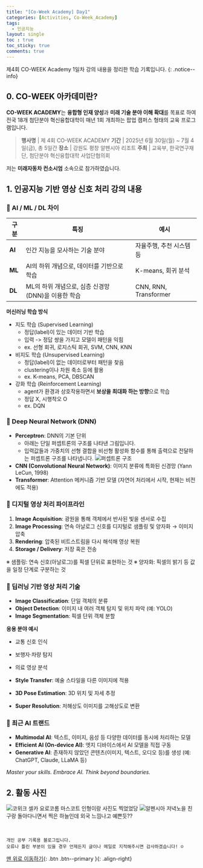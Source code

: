 ```yaml
---
title: "[Co-Week Academy] Day1"
categories: [Activities, Co-Week_Academy]
tags:
  - 인공지능
layout: single
toc : true
toc_sticky: true
comments: true
---
```


제4회 CO-WEEK Academy 1일차 강의 내용을 정리한 학습 기록입니다.
{: .notice--info}


## 0. CO-WEEK 아카데미란?
**CO-WEEK ACADEMY**는 **융합형 인재 양성**과 **미래 기술 분야 이해 확대**를 목표로 하여 전국 18개 첨단분야 혁신융합대학이 매년 1회 개최하는 팝업 캠퍼스 형태의 교육 프로그램입니다. 

> **행사명** | 제 4회 CO-WEEK ACADEMY 
> **기간** | 2025년 6월 30일(월) ~ 7월 4일(금), 총 5일간
> **장소** | 강원도 평창 알펜시아 리조트
> **주최** | 교육부, 한국연구재단, 첨단분야 혁신융합대학 사업단협의회

저는 **미래자동차 컨소시엄** 소속으로 참가하였습니다.

## 1. 인공지능 기반 영상 신호 처리 강의 내용
### 🐾 AI / ML / DL 차이
| 구분 | 특징 | 예시 |
|------|------|------|
| **AI** | 인간 지능을 모사하는 기술 분야 | 자율주행, 추천 시스템 등 |
| **ML** | AI의 하위 개념으로, 데이터를 기반으로 학습 | K-means, 회귀 분석 |
| **DL** | ML의 하위 개념으로, 심층 신경망 (DNN)을 이용한 학습 | CNN, RNN, Transformer |

**머신러닝 학습 방식**
- 지도 학습 (Supervised Learning)
    - 정답(label)이 있는 데이터 기반 학습
    - 입력 -> 정답 쌍을 가지고 모델이 패턴을 익힘
    - ex. 선형 회귀, 로지스틱 회귀, SVM, CNN, KNN
- 비지도 학습 (Unsupervised Learning)
    - 정답(label)이 없는 데이터로부터 패턴을 찾음
    - clustering이나 차원 축소 등에 활용
    - ex. K-means, PCA, DBSCAN
- 강화 학습 (Reinforcement Learning)
    - agent가 환경과 상호작용하면서 **보상을 최대화 하는 방향**으로 학습
    - 정답 X, 시행착오 O
    - ex.  DQN

### 🐾 Deep Neural Network (DNN)
- **Perceptron**: DNN의 기본 단위 
    - 아래는 단일 퍼셉트론의 구조를 나타낸 그림입니다.
    - 입력값들과 가중치의 선형 결합을 비선형 활성화 함수를 통해 출력으로 전달하는 퍼셉트론 구조를 나타냅니다. 
    ![퍼셉트론 구조](../assets/images/perceptron.png)
- **CNN (Convolutional Neural Network)**: 이미지 분류에 특화된 신경망 (Yann LeCun, 1998)
- **Transformer**: Attention 메커니즘 기반 모델 (자연어 처리에서 시작, 현재는 비전에도 적용)


### 🐾 디지털 영상 처리 파이프라인
1. **Image Acquisition**: 광원을 통해 객체에서 반사된 빛을 센서로 수집  
2. **Image Processing**: 연속 아날로그 신호를 디지털로 샘플링 및 양자화 → 이미지 압축  
3. **Rendering**: 압축된 비트스트림을 다시 해석해 영상 복원  
4. **Storage / Delivery**: 저장 혹은 전송

※ 샘플링: 연속 신호(아날로그)를 픽셀 단위로 표현하는 것
※ 양자화: 픽셀의 밝기 등 값을 일정 단계로 구분하는 것


### 🐾 딥러닝 기반 영상 처리 기술
- **Image Classification**: 단일 객체의 분류
- **Object Detection**: 이미지 내 여러 객체 탐지 및 위치 파악 (예: YOLO)
- **Image Segmentation**: 픽셀 단위 객체 분할

**응용 분야 예시**
- 교통 신호 인식
- 보행자·차량 탐지
- 의료 영상 분석

- **Style Transfer**: 예술 스타일을 다른 이미지에 적용
- **3D Pose Estimation**: 3D 위치 및 자세 추정
- **Super Resolution**: 저해상도 이미지를 고해상도로 변환


### 🐾 최근 AI 트랜드
- **Multimodal AI**: 텍스트, 이미지, 음성 등 다양한 데이터를 동시에 처리하는 모델  
- **Efficient AI (On-device AI)**: 엣지 디바이스에서 AI 모델을 직접 구동  
- **Generative AI**: 존재하지 않았던 콘텐츠(이미지, 텍스트, 오디오 등)를 생성 (예: ChatGPT, Claude, LLaMA 등)

_Master your skills. Embrace AI. Think beyond boundaries._


## 2. 활동 사진
![코위크 셀카](../assets/images/coweek_photo1.jpg)
요로코롬 마스코트 인형이랑 사진도 찍었었당
![알펜시아 저녁노을](../assets/images/coweek_photo2.jpg)
친구랑 돌아다니면서 찍은 하늘인데 외국 느낌나고 예쁜듯??


<br>

    개인 공부 기록용 블로그입니다.
    오류나 틀린 부분이 있을 경우 언제든지 글이나 메일로 지적해주시면 감사하겠습니다! ☺

[맨 위로 이동하기](#){: .btn .btn--primary }{: .align-right}